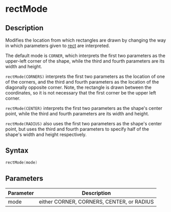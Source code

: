 # rectMode

## Description

Modifies the location from which rectangles are drawn by changing the way in which parameters given to [rect](rect) are interpreted.

The default mode is `CORNER`, which interprets the first two parameters as the upper-left corner of the shape, while the third and fourth parameters are its width and height.

`rectMode(CORNERS)` interprets the first two parameters as the location of one of the corners, and the third and fourth parameters as the location of the diagonally opposite corner. Note, the rectangle is drawn between the coordinates, so it is not necessary that the first corner be the upper left corner.

`rectMode(CENTER)` interprets the first two parameters as the shape's center point, while the third and fourth parameters are its width and height.

`rectMode(RADIUS)` also uses the first two parameters as the shape's center point, but uses the third and fourth parameters to specify half of the shape's width and height respectively.

## Syntax

```c
rectMode(mode)
```

## Parameters

| Parameter | Description                               |
| --------- | ----------------------------------------- |
| mode      | either CORNER, CORNERS, CENTER, or RADIUS |
